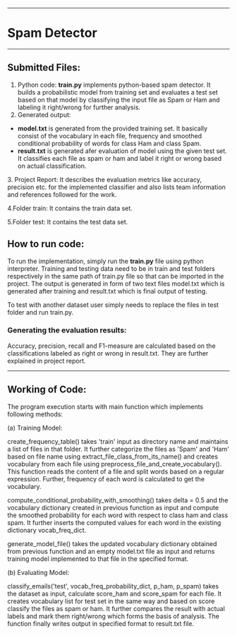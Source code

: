 *************
# Spam Detector
*************


## Submitted Files:

1. Python code: 
<b>train.py</b> implements python-based spam detector. It builds a probabilistic model from training set and evaluates a test set based on that model by classifying the input file as Spam or Ham and labeling it right/wrong for further analysis.
2. Generated output: 
<ul>
<li>
<b>model.txt</b> is generated from the provided training set. It basically consist of the vocabulary in each file, frequency and smoothed conditional probability of words for class Ham and class Spam.
</li>
<li>
<b>result.txt</b> is generated afer evaluation of model using the given test set. It classifies each file as spam or ham and label it right or wrong based on actual classification.
</li>
</ul>
3. Project Report:
It describes the evaluation metrics like accuracy, precision etc. for the implemented classifier and also lists team information and references followed for the work.

4.Folder train:
It contains the train data set.

5.Folder test:
It contains the test data set.

## How to run code: 
To run the implementation, simply run the <b>train.py</b> file using python interpreter. Training and testing data need to be in train and test folders respectively in the same path of train.py file so that can be imported in the project. The output is generated in form of two text files model.txt which is generated after training and result.txt which is final output of testing.

To test with another dataset user simply needs to replace the files in test folder and run train.py.

### Generating the evaluation results:
Accuracy, precision, recall and F1-measure are calculated based on the classifications labeled as right or wrong in result.txt. They are further explained in project report.

----------------------------------------------------------------------
## Working of Code:

The program execution starts with main function which implements following methods:

(a) Training Model:

create_frequency_table() takes 'train' input as directory name and maintains a list of files in that folder. It further categorize the files as 'Spam' and 'Ham' based on file name using extract_file_class_from_its_name() and creates vocabulary from each file using preprocess_file_and_create_vocabulary(). This function reads the content of a file and split words based on a regular expression. Further, frequency of each word is calculated to get the vocabulary. 

compute_conditional_probability_with_smoothing() takes delta = 0.5 and the vocabulary dictionary created in previous function as input and compute the smoothed probability for each word with respect to class ham and class spam. It further inserts the computed values for each word in the existing dictionary vocab_freq_dict.

generate_model_file() takes the updated vocabulary dictionary obtained from previous function and an empty model.txt file as input and returns training model implemented to that file in the specified format.

(b) Evaluating Model:

classify_emails('test', vocab_freq_probability_dict, p_ham, p_spam) takes the dataset as input, calculate score_ham and score_spam for each file. It creates vocabulary list for test set in the same way and based on score classify the files as spam or ham. It further compares the result with actual labels and mark them right/wrong which forms the basis of analysis. The function finally writes output in specified format to result.txt file.


